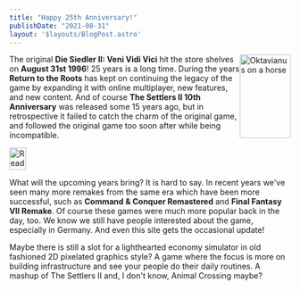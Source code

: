 ```yaml
---
title: "Happy 25th Anniversary!"
publishDate: "2021-08-31"
layout: '$layouts/BlogPost.astro'
---
```


<img alt="Oktavianus on a horse" src="/design/oktavianus_on_horse.png" width="91" height="150" style="float: right" /> The original **Die Siedler II: Veni Vidi Vici** hit the store shelves on **August 31st 1996**! 25 years is a long time. During the years **Return to the Roots** has kept on continuing the legacy of the game by expanding it with online multiplayer, new features, and new content. And of course **The Settlers II 10th Anniversary** was released some 15 years ago, but in retrospective it failed to catch the charm of the original game, and followed the original game too soon after while being incompatible.

<img alt="Reading newspaper" src="/design/inhabitant_reading_newspaper.gif" height="40" width="30" style="image-rendering: pixelated" />

What will the upcoming years bring? It is hard to say. In recent years we've seen many more remakes from the same era which have been more successful, such as **Command & Conquer Remastered** and **Final Fantasy VII Remake**. Of course these games were much more popular back in the day, too. We know we still have people interested about the game, especially in Germany. And even this site gets the occasional update!

Maybe there is still a slot for a lighthearted economy simulator in old fashioned 2D pixelated graphics style? A game where the focus is more on building infrastructure and see your people do their daily routines. A mashup of The Settlers II and, I don't know, Animal Crossing maybe?

